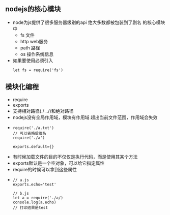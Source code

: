 ## nodejs的核心模块
- node为js提供了很多服务器级别的api 绝大多数都被包装到了剧名 的核心模块中
  - fs 文件
  - http web服务
  - path 路径
  - os 操作系统信息
- 如果要使用必须引入
  ```
  let fs = require('fs')
  ```
## 模块化编程
- require
- exports
- 支持相对路径(./   ../)和绝对路径
- nodejs没有全局作用域，模块有作用域 超出当前文件范围，作用域会失效
- ```
  require('./a.txt') 
  // 可以省略后缀名
  require('./a') 

  exports.default={}
- 有时候加载文件的目的不仅仅是执行代码，而是使用其某个方法
- exports默认是一个空对象，可以给它指定属性
- require的时候可以拿到这些属性
- ```
  // a.js
  exports.echo='test'

  // b.js
  let a = require('./a/)
  console.log(a.echo)
  // 打印结果是test
